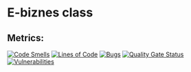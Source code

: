 # E-biznes class
## Metrics:
[![Code Smells](https://sonarcloud.io/api/project_badges/measure?project=Decan33_ebiznes_exercises&metric=code_smells)](https://sonarcloud.io/summary/new_code?id=Decan33_ebiznes_exercises)
[![Lines of Code](https://sonarcloud.io/api/project_badges/measure?project=Decan33_ebiznes_exercises&metric=ncloc)](https://sonarcloud.io/summary/new_code?id=Decan33_ebiznes_exercises)
[![Bugs](https://sonarcloud.io/api/project_badges/measure?project=Decan33_ebiznes_exercises&metric=bugs)](https://sonarcloud.io/summary/new_code?id=Decan33_ebiznes_exercises)
[![Quality Gate Status](https://sonarcloud.io/api/project_badges/measure?project=Decan33_ebiznes_exercises&metric=alert_status)](https://sonarcloud.io/summary/new_code?id=Decan33_ebiznes_exercises)
[![Vulnerabilities](https://sonarcloud.io/api/project_badges/measure?project=Decan33_ebiznes_exercises&metric=vulnerabilities)](https://sonarcloud.io/summary/new_code?id=Decan33_ebiznes_exercises)
